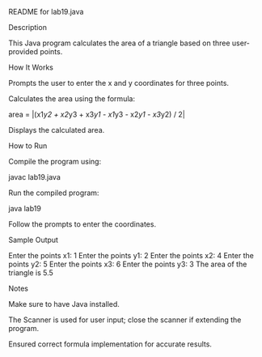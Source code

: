 README for lab19.java

Description

This Java program calculates the area of a triangle based on three user-provided points.

How It Works

Prompts the user to enter the x and y coordinates for three points.

Calculates the area using the formula:

area = |(x1*y2 + x2*y3 + x3*y1 - x1*y3 - x2*y1 - x3*y2) / 2|

Displays the calculated area.

How to Run

Compile the program using:

javac lab19.java

Run the compiled program:

java lab19

Follow the prompts to enter the coordinates.

Sample Output

Enter the points x1: 1
Enter the points y1: 2
Enter the points x2: 4
Enter the points y2: 5
Enter the points x3: 6
Enter the points y3: 3
The area of the triangle is 5.5

Notes

Make sure to have Java installed.

The Scanner is used for user input; close the scanner if extending the program.

Ensured correct formula implementation for accurate results.
